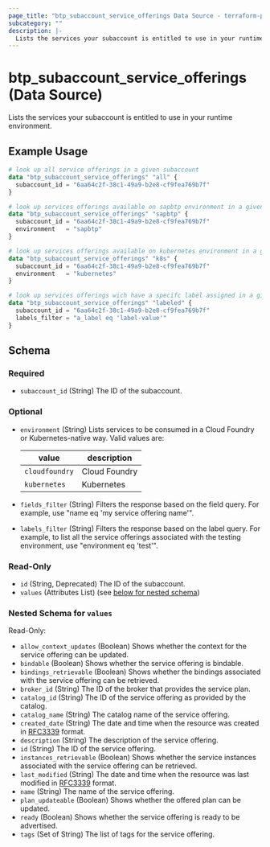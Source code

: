 ```yaml
---
page_title: "btp_subaccount_service_offerings Data Source - terraform-provider-btp"
subcategory: ""
description: |-
  Lists the services your subaccount is entitled to use in your runtime environment.
---
```


# btp_subaccount_service_offerings (Data Source)

Lists the services your subaccount is entitled to use in your runtime environment.

## Example Usage

```terraform
# look up all service offerings in a given subaccount 
data "btp_subaccount_service_offerings" "all" {
  subaccount_id = "6aa64c2f-38c1-49a9-b2e8-cf9fea769b7f"
}

# look up services offerings available on sapbtp environment in a given subaccount
data "btp_subaccount_service_offerings" "sapbtp" {
  subaccount_id = "6aa64c2f-38c1-49a9-b2e8-cf9fea769b7f"
  environment   = "sapbtp"
}

# look up services offerings available on kubernetes environment in a given subaccount
data "btp_subaccount_service_offerings" "k8s" {
  subaccount_id = "6aa64c2f-38c1-49a9-b2e8-cf9fea769b7f"
  environment   = "kubernetes"
}

# look up services offerings wich have a specifc label assigned in a given subaccount
data "btp_subaccount_service_offerings" "labeled" {
  subaccount_id = "6aa64c2f-38c1-49a9-b2e8-cf9fea769b7f"
  labels_filter = "a_label eq 'label-value'"
}
```

<!-- schema generated by tfplugindocs -->
## Schema

### Required

- `subaccount_id` (String) The ID of the subaccount.

### Optional

- `environment` (String) Lists services to be consumed in a Cloud Foundry or Kubernetes-native way. Valid values are: 
 
  | value | description | 
  | --- | --- | 
  | `cloudfoundry` | Cloud Foundry | 
  | `kubernetes` | Kubernetes |
- `fields_filter` (String) Filters the response based on the field query. For example, use "name eq 'my service offering name'".
- `labels_filter` (String) Filters the response based on the label query.  For example, to list all the service offerings associated with the testing environment, use "environment eq 'test'".

### Read-Only

- `id` (String, Deprecated) The ID of the subaccount.
- `values` (Attributes List) (see [below for nested schema](#nestedatt--values))

<a id="nestedatt--values"></a>
### Nested Schema for `values`

Read-Only:

- `allow_context_updates` (Boolean) Shows whether the context for the service offering can be updated.
- `bindable` (Boolean) Shows whether the service offering is bindable.
- `bindings_retrievable` (Boolean) Shows whether the bindings associated with the service offering can be retrieved.
- `broker_id` (String) The ID of the broker that provides the service plan.
- `catalog_id` (String) The ID of the service offering as provided by the catalog.
- `catalog_name` (String) The catalog name of the service offering.
- `created_date` (String) The date and time when the resource was created in [RFC3339](https://www.ietf.org/rfc/rfc3339.txt) format.
- `description` (String) The description of the service offering.
- `id` (String) The ID of the service offering.
- `instances_retrievable` (Boolean) Shows whether the service instances associated with the service offering can be retrieved.
- `last_modified` (String) The date and time when the resource was last modified in [RFC3339](https://www.ietf.org/rfc/rfc3339.txt) format.
- `name` (String) The name of the service offering.
- `plan_updateable` (Boolean) Shows whether the offered plan can be updated.
- `ready` (Boolean) Shows whether the service offering is ready to be advertised.
- `tags` (Set of String) The list of tags for the service offering.